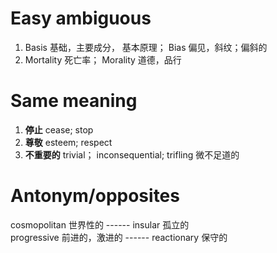 # Easy ambiguous     
1. Basis 基础，主要成分， 基本原理；   Bias 偏见，斜纹；偏斜的      
2. Mortality 死亡率；  Morality 道德，品行      

# Same meaning      
1. <b>停止</b>    cease;     stop   
2. <b>尊敬</b>    esteem;     respect   
3. <b>不重要的</b>  trivial；   inconsequential;    trifling 微不足道的    

   
# Antonym/opposites    
cosmopolitan 世界性的 ------ insular 孤立的   
progressive 前进的，激进的 ------ reactionary 保守的    


